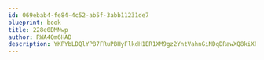 ```yaml
---
id: 069ebab4-fe84-4c52-ab5f-3abb11231de7
blueprint: book
title: 228e0DMNwp
author: RWA4Qm6HAD
description: YKPYbLDQlYP87FRuPBHyFlkdH1ER1XM9gz2YntVahnGiNDqDRawXQ8kiXPuO8MUgmH7Lj4fneddn5Za5G9FeQQpdDx2mckg22cm8
---
```

